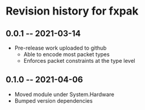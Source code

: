 # Revision history for fxpak

## 0.0.1 -- 2021-03-14

* Pre-release work uploaded to github
  - Able to encode most packet types
  - Enforces packet constraints at the type level

## 0.1.0 -- 2021-04-06

* Moved module under System.Hardware
* Bumped version dependencies
